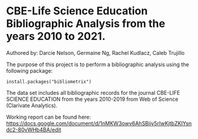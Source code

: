 # CBE-Life Science Education Bibliographic Analysis from the years 2010 to 2021. 
Authored by: Darcie Nelson, Germaine Ng, Rachel Kudlacz, Caleb Trujillo

The purpose of this project is to perform a bibliographic analysis using the following package: 
```
install.packages("bibliometrix")
```
The data set includes all bibliographic records for the journal CBE-LIFE SCIENCE EDUCATION from the years 2010-2019 from Web of Science (Clarivate Analytics).

Working report can be found here: 
https://docs.google.com/document/d/1nMKW3owv6AhSBiiy5rIwKjtbZKIYsndc2-80vWHb4BA/edit 
